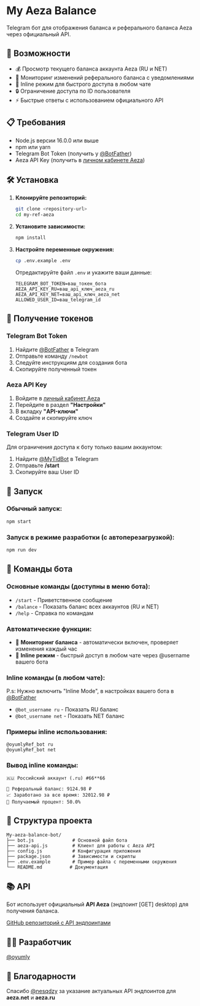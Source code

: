 # My Aeza Balance 

Telegram бот для отображения баланса и реферального баланса Aeza через официальный API.

## 🚀 Возможности

- 💰 Просмотр текущего баланса аккаунта Aeza (RU и NET)
- 🔔 Мониторинг изменений реферального баланса с уведомлениями
- 📱 Inline режим для быстрого доступа в любом чате
- 🔒 Ограничение доступа по ID пользователя
- ⚡ Быстрые ответы с использованием официального API

## 📋 Требования

- Node.js версии 16.0.0 или выше
- npm или yarn
- Telegram Bot Token (получить у [@BotFather](https://t.me/BotFather))
- Aeza API Key (получить в [личном кабинете Aeza](https://my.aeza.net))

## 🛠️ Установка

1. **Клонируйте репозиторий:**
   ```bash
   git clone <repository-url>
   cd my-ref-aeza
   ```

2. **Установите зависимости:**
   ```bash
   npm install
   ```

3. **Настройте переменные окружения:**
   ```bash
   cp .env.example .env
   ```
   
   Отредактируйте файл `.env` и укажите ваши данные:
   ```env
   TELEGRAM_BOT_TOKEN=ваш_токен_бота
   AEZA_API_KEY_RU=ваш_api_ключ_aeza_ru
   AEZA_API_KEY_NET=ваш_api_ключ_aeza_net
   ALLOWED_USER_ID=ваш_telegram_id
   ```

## 🔧 Получение токенов

### Telegram Bot Token
1. Найдите [@BotFather](https://t.me/BotFather) в Telegram
2. Отправьте команду `/newbot`
3. Следуйте инструкциям для создания бота
4. Скопируйте полученный токен

### Aeza API Key
1. Войдите в [личный кабинет Aeza](https://my.aeza.net)
2. Перейдите в раздел **"Настройки"**
3. В вкладку **"API-ключи"**
4. Создайте и скопируйте ключ

### Telegram User ID
Для ограничения доступа к боту только вашим аккаунтом:
1. Найдите [@MyTidBot](https://t.me/@MyTidBot) в Telegram
2. Отправьте **/start**
3. Скопируйте ваш User ID

## 🚀 Запуск

### Обычный запуск:
```bash
npm start
```

### Запуск в режиме разработки (с автоперезагрузкой):
```bash
npm run dev
```

## 📱 Команды бота

### Основные команды (доступны в меню бота):
- `/start` - Приветственное сообщение
- `/balance` - Показать баланс всех аккаунтов (RU и NET)
- `/help` - Справка по командам

### Автоматические функции:
- 🔔 **Мониторинг баланса** - автоматически включен, проверяет изменения каждый час
- 📱 **Inline режим** - быстрый доступ в любом чате через @username вашего бота

### Inline команды (в любом чате):
P.s: Нужно включить "Inline Mode", в настройках вашего бота в [@BotFather](https://t.me/BotFather)
- `@bot_username ru` - Показать RU баланс
- `@bot_username net` - Показать NET баланс


### Примеры inline использования:
```
@oyumlyRef_bot ru
@oyumlyRef_bot net
```
### Вывод inline команды:
```
🇷🇺 Российский аккаунт (.ru) #66**66 

💸 Реферальный баланс: 9124.98 ₽
📈 Заработано за все время: 32012.98 ₽
🎯 Получаемый процент: 50.0%
```

## 📁 Структура проекта

```
My-aeza-balance-bot/
├── bot.js              # Основной файл бота
├── aeza-api.js         # Клиент для работы с Aeza API
├── config.js           # Конфигурация приложения
├── package.json        # Зависимости и скрипты
├── .env.example        # Пример файла с переменными окружения
└── README.md          # Документация
```

## 📚 API

Бот использует официальный **API Aeza** (эндпоинт [GET] desktop) для получения баланса.

[GitHub репозиторий с API эндпоинтами](https://github.com/sqdzy/aeza-api-endpoints)

## 👨‍💻 Разработчик

[@oyumly](https://t.me/oyumly)

## 🙏 Благодарности

Спасибо [@nesqdzy](https://t.me/nesqdzy) за указание актуальных API эндпоинтов для **aeza.net** и **aeza.ru**

